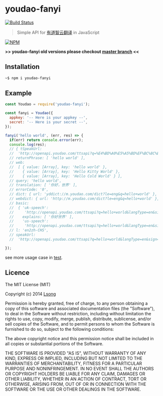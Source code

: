 # youdao-fanyi

[![Build Status](https://travis-ci.org/song940/youdao-fanyi.svg?branch=next)](https://travis-ci.org/song940/youdao-fanyi)

> Simple API for [有道智云翻译](https://ai.youdao.com/product-fanyi.s) in JavaScript

[![NPM](https://nodei.co/npm/youdao-fanyi.png?downloads=true&stars=true)](https://nodei.co/npm/youdao-fanyi/)


**>> youdao-fanyi old versions please checkout [master branch](https://github.com/song940/youdao-fanyi/tree/master) <<**


## Installation

```bash
~$ npm i youdao-fanyi
```

## Example

```javascript
const Youdao = require('youdao-fanyi');

const fanyi = Youdao({
  appkey: '-- Here is your appkey --',
  secret: '-- Here is your secret --',
});

fanyi('hello world', (err, res) => {
  if(err) return console.error(err);
  console.log(res);
  // { tSpeakUrl:
  //  'http://openapi.youdao.com/ttsapi?q=%E4%BD%A0%E5%A5%BD%EF%BC%8C%E4%B8%96%E7%95%8C&langType=zh-CHS&sign=9118F94311541AB2F28285D6A6A48999&salt=1562037565470&voice=4&format=mp3&appKey=072f0aceb09ad0a9',
  // returnPhrase: [ 'hello world' ],
  // web:
  //  [ { value: [Array], key: 'hello world' },
  //    { value: [Array], key: 'Hello Kitty World' },
  //    { value: [Array], key: 'Hello Cold World' } ],
  // query: 'hello world',
  // translation: [ '你好，世界' ],
  // errorCode: '0',
  // dict: { url: 'yddict://m.youdao.com/dict?le=eng&q=hello+world' },
  // webdict: { url: 'http://m.youdao.com/dict?le=eng&q=hello+world' },
  // basic:
  //  { 'uk-speech':
  //     'http://openapi.youdao.com/ttsapi?q=hello+world&langType=en&sign=8E11700E7BAFBB1930EE80499051F0EE&salt=1562037565470&voice=5&format=mp3&appKey=072f0aceb09ad0a9',
  //    explains: [ '你好世界' ],
  //    'us-speech':
  //     'http://openapi.youdao.com/ttsapi?q=hello+world&langType=en&sign=8E11700E7BAFBB1930EE80499051F0EE&salt=1562037565470&voice=6&format=mp3&appKey=072f0aceb09ad0a9' },
  // l: 'en2zh-CHS',
  // speakUrl:
  //  'http://openapi.youdao.com/ttsapi?q=hello+world&langType=en&sign=8E11700E7BAFBB1930EE80499051F0EE&salt=1562037565470&voice=4&format=mp3&appKey=072f0aceb09ad0a9' }

});

```

see more usage case in [test](./test/index.js).

## Licence

The MIT License (MIT)

Copyright (c) 2014 [Lsong](https://github.com/song940)

Permission is hereby granted, free of charge, to any person obtaining a copy
of this software and associated documentation files (the "Software"), to deal
in the Software without restriction, including without limitation the rights
to use, copy, modify, merge, publish, distribute, sublicense, and/or sell
copies of the Software, and to permit persons to whom the Software is
furnished to do so, subject to the following conditions:

The above copyright notice and this permission notice shall be included in all
copies or substantial portions of the Software.

THE SOFTWARE IS PROVIDED "AS IS", WITHOUT WARRANTY OF ANY KIND, EXPRESS OR
IMPLIED, INCLUDING BUT NOT LIMITED TO THE WARRANTIES OF MERCHANTABILITY,
FITNESS FOR A PARTICULAR PURPOSE AND NONINFRINGEMENT. IN NO EVENT SHALL THE
AUTHORS OR COPYRIGHT HOLDERS BE LIABLE FOR ANY CLAIM, DAMAGES OR OTHER
LIABILITY, WHETHER IN AN ACTION OF CONTRACT, TORT OR OTHERWISE, ARISING FROM,
OUT OF OR IN CONNECTION WITH THE SOFTWARE OR THE USE OR OTHER DEALINGS IN THE
SOFTWARE.
